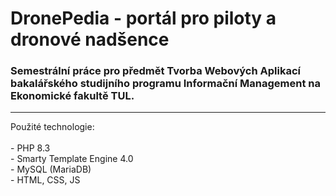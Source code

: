 # DronePedia - portál pro piloty a dronové nadšence

###  Semestrální práce pro předmět Tvorba Webových Aplikací bakalářského studijního programu Informační Management na Ekonomické fakultě TUL.
<hr>
Použité technologie:
<br>
<br> - PHP 8.3
<br> - Smarty Template Engine 4.0
<br> - MySQL (MariaDB) 
<br> - HTML, CSS, JS
